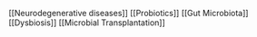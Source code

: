 [[Neurodegenerative diseases]]
[[Probiotics]]
[[Gut Microbiota]]
[[Dysbiosis]]
[[Microbial Transplantation]]
